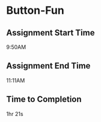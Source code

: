 # Button-Fun

## Assignment Start Time
9:50AM

## Assignment End Time
11:11AM

## Time to Completion
1hr 21s


